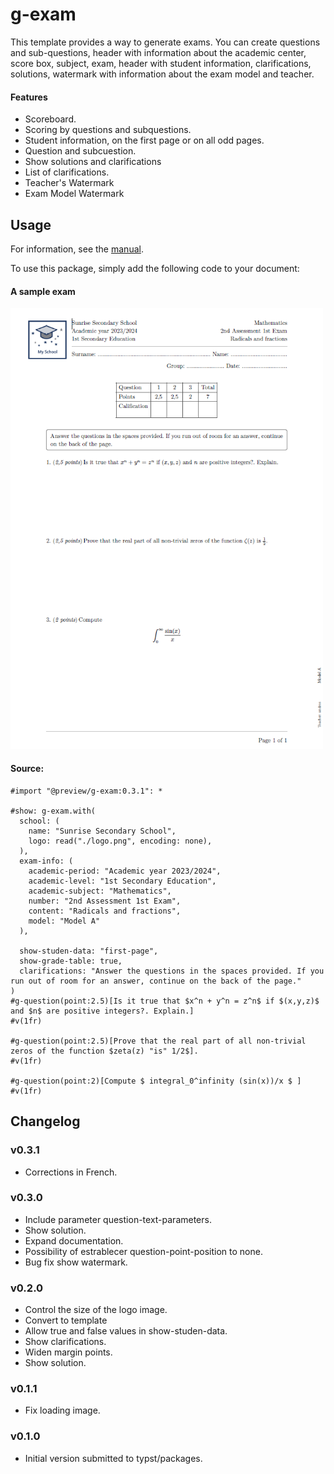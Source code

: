 # g-exam 

This template provides a way to generate exams. You can create questions and sub-questions, header with information about the academic center, score box, subject, exam, header with student information, clarifications, solutions, watermark with information about the exam model and teacher.

#### Features 

- Scoreboard.
- Scoring by questions and subquestions.
- Student information, on the first page or on all odd pages.
- Question and subcuestion.
- Show solutions and clarifications
- List of clarifications.
- Teacher's Watermark
- Exam Model Watermark

## Usage 

For information, see the [manual](https://github.com/MatheSchool/typst-g-exam/blob/master/doc/g-exam-manual.pdf?raw=true). 

To use this package, simply add the following code to your document:

#### A sample exam

<img src="./gallery/exam-table-content.png" alt="Exam - Table of content" style="width:500px;"/>

#### Source:

```typ
#import "@preview/g-exam:0.3.1": *

#show: g-exam.with(
  school: (
    name: "Sunrise Secondary School",
    logo: read("./logo.png", encoding: none),
  ),
  exam-info: (
    academic-period: "Academic year 2023/2024",
    academic-level: "1st Secondary Education",
    academic-subject: "Mathematics",
    number: "2nd Assessment 1st Exam",
    content: "Radicals and fractions",
    model: "Model A"
  ),
  
  show-studen-data: "first-page",
  show-grade-table: true,
  clarifications: "Answer the questions in the spaces provided. If you run out of room for an answer, continue on the back of the page."
)
#g-question(point:2.5)[Is it true that $x^n + y^n = z^n$ if $(x,y,z)$ and $n$ are positive integers?. Explain.] 
#v(1fr)

#g-question(point:2.5)[Prove that the real part of all non-trivial zeros of the function $zeta(z) "is" 1/2$].
#v(1fr)

#g-question(point:2)[Compute $ integral_0^infinity (sin(x))/x $ ]
#v(1fr)
```

## Changelog

### v0.3.1

- Corrections in French.

### v0.3.0

- Include parameter question-text-parameters.
- Show solution.
- Expand documentation.
- Possibility of estrablecer question-point-position to none.
- Bug fix show watermark.

### v0.2.0

- Control the size of the logo image.
- Convert to template
- Allow true and false values in show-studen-data.
- Show clarifications.
- Widen margin points.
- Show solution.

### v0.1.1

- Fix loading image.

### v0.1.0

- Initial version submitted to typst/packages.
